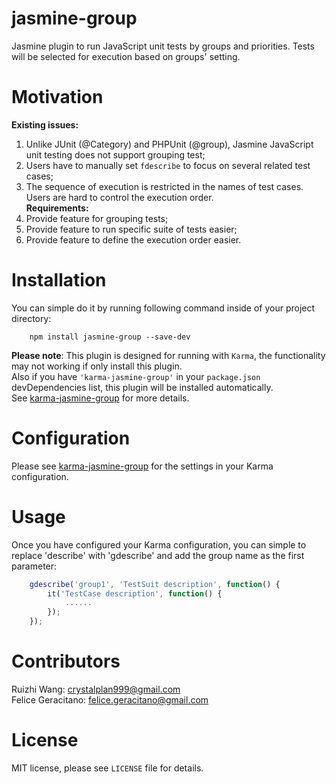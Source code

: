 # jasmine-group
Jasmine plugin to run JavaScript unit tests by groups and priorities. Tests will be selected for execution based on groups' setting.

# Motivation
**Existing issues:**  
1. Unlike JUnit (@Category) and PHPUnit (@group), Jasmine JavaScript unit testing does not support grouping test;  
2. Users have to manually set <code>fdescribe</code> to focus on several related test cases;  
3. The sequence of execution is restricted in the names of test cases. Users are hard to control the execution order.  
**Requirements:**  
1. Provide feature for grouping tests;  
2. Provide feature to run specific suite of tests easier;  
3. Provide feature to define the execution order easier.

# Installation
You can simple do it by running following command inside of your project directory:
```
    npm install jasmine-group --save-dev
```
**Please note**: This plugin is designed for running with <code>Karma</code>, the functionality may not working if only install this plugin.  
Also if you have <code>'karma-jasmine-group'</code> in your <code>package.json</code> devDependencies list, this plugin will be installed automatically.  
See [karma-jasmine-group](https://github.com/RuizhiWang/karma-jasmine-group) for more details.

# Configuration
Please see [karma-jasmine-group](https://github.com/RuizhiWang/karma-jasmine-group) for the settings in your Karma configuration.

# Usage
Once you have configured your Karma configuration, you can simple to replace 'describe' with 'gdescribe' and add the group name as the first parameter:
```javascript
    gdescribe('group1', 'TestSuit description', function() {
        it('TestCase description', function() {
            ......
        });
    });
```

# Contributors
Ruizhi Wang: crystalplan999@gmail.com  
Felice Geracitano: felice.geracitano@gmail.com

# License
MIT license, please see <code>LICENSE</code> file for details.